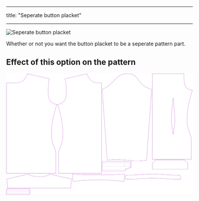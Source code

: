 ***

title: "Seperate button placket"

***

![Seperate button placket](seperatebuttonplacket.svg)

Whether or not you want the button placket to be a seperate pattern part.

## Effect of this option on the pattern

![This image shows the effect of this option by superimposing several variants that have a different value for this option](simon_seperatebuttonplacket_sample.svg "Effect of this option on the pattern")
